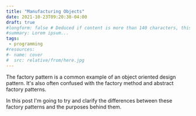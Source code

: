 ```yaml
---
title: "Manufacturing Objects"
date: 2021-10-23T09:20:38-04:00
draft: true
#longform: false # Deduced if content is more than 140 characters, this parameter can be used to override.
#summary: Lorem ipsum...
tags:
 - programming
#resources:
#- name: cover
#  src: relative/from/here.jpg
---
```

The factory pattern is a common example of an object oriented design pattern. It's also often confused with the factory method and abstract factory patterns.

In this post I'm going to try and clarify the differences between these factory patterns and the purposes behind them.
<!--more-->